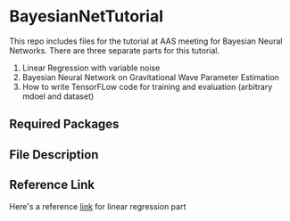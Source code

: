 # BayesianNetTutorial

This repo includes files for the tutorial at AAS meeting for Bayesian Neural Networks. There are three separate parts for this tutorial.
1. Linear Regression with variable noise
2. Bayesian Neural Network on Gravitational Wave Parameter Estimation
3. How to write TensorFLow code for training and evaluation (arbitrary mdoel and dataset)


## Required Packages



## File Description

















## Reference Link

Here's a reference [link](https://colab.research.google.com/github/tensorflow/probability/blob/master/tensorflow_probability/examples/jupyter_notebooks/Probabilistic_Layers_Regression.ipynb#scrollTo=TLZ97_V4PP-f) for linear regression part


